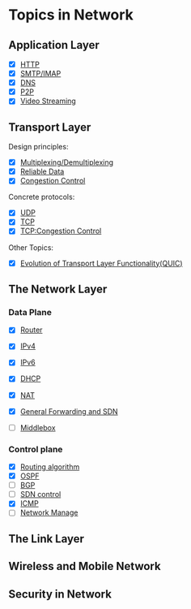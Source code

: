# Topics in Network


## Application Layer

- [x] [HTTP](2.application/2.HTTP.md)
- [x] [SMTP/IMAP](2.application/3.Email.md) <!-- TODO: IMAP details missing -->
- [x] [DNS](2.application/4.DNS.md)
- [x] [P2P](2.application/5.P2P.md)
- [x] [Video Streaming](2.application/6.video.md)

## Transport Layer

Design principles:

- [x] [Multiplexing/Demultiplexing](3.transport/2.multiplexing.md)
- [x] [Reliable Data](3.transport/4.reliable-data.md)
- [x] [Congestion Control](3.transport/6.congestion-control.md)

Concrete protocols:

- [x] [UDP](3.transport/3.UDP.md)
- [x] [TCP](3.transport/5.TCP.md)
- [x] [TCP:Congestion Control](3.transport/7.TCP-congestion.md)

Other Topics:

- [x] [Evolution of Transport Layer Functionality(QUIC)](3.transport/8.Evolution.md)

## The Network Layer

### Data Plane

- [x] [Router](4.network-data/2.Router.md)
- [x] [IPv4](4.network-data/3.IP.md#1-ipv4-datagram-format)
- [x] [IPv6](4.network-data/3.IP.md#4-ipv6)
- [x] [DHCP](4.network-data/3.IP.md#22-obtaining-a-host-address-the-dynamic-host-configuration-protocol)
- [x]  [NAT](4.network-data/3.IP.md#3-network-address-translationnat)
- [x]  [General Forwarding and SDN](4.network-data/4.Forwarding-SDN.md/)
- [ ]  [Middlebox](4.network-data/5.Middlebox.md)


### Control plane

- [x] [Routing algorithm](5.network-control/1.Routing-Algo.md)
- [x] [OSPF](5.network-control/2.OSPF.md)
- [ ] [BGP](5.network-control/3.BGP.md)
- [ ] [SDN control](5.network-control/4.SDN-control.md)
- [x] [ICMP](5.network-control/5.ICMP.md)
- [ ] [Network Manage](5.network-control/6.Network-Manage.md)

## The Link Layer

## Wireless and Mobile Network

## Security in Network